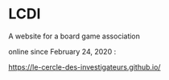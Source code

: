 # LCDI
A website for a board game association

online since February 24, 2020 :

https://le-cercle-des-investigateurs.github.io/
